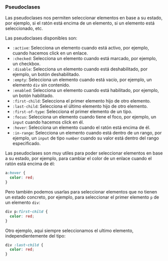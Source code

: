 ### Pseudoclases

Las pseudoclases nos permiten seleccionar elementos en base a su estado, por ejemplo, si el ratón está encima de un elemento, si un elemento está seleccionado, etc.

Las pseudoclases disponibles son:

- `:active`: Selecciona un elemento cuando está activo, por ejemplo, cuando hacemos click en un enlace.
- `:checked`: Selecciona un elemento cuando está marcado, por ejemplo, un checkbox.
- `:disable`: Selecciona un elemento cuando está deshabilitado, por ejemplo, un botón deshabilitado.
- `:empty`: Selecciona un elemento cuando está vacío, por ejemplo, un elemento `div` sin contenido.
- `:enabled`: Selecciona un elemento cuando está habilitado, por ejemplo, un botón habilitado.
- `:first-child`: Selecciona el primer elemento hijo de otro elemento.
- `:last-child`: Selecciona el último elemento hijo de otro elemento.
- `:first-of-type`: Selecciona el primer elemento de un tipo.
- `:focus`: Selecciona un elemento cuando tiene el foco, por ejemplo, un `input` cuando hacemos click en él.
- `:hover`: Selecciona un elemento cuando el ratón está encima de él.
- `:in-range`: Selecciona un elemento cuando está dentro de un rango, por ejemplo, un `input` de tipo `number` cuando su valor está dentro del rango especificado.

Las pseudoclases son muy utiles para poder seleccionar elementos en base a su estado, por ejemplo, para cambiar el color de un enlace cuando el ratón está encima de él:

```css
a:hover {
  color: red;
}
```

Pero también podemos usarlas para seleccionar elementos que no tienen un estado concreto, por ejemplo, para seleccionar el primer elemento `p` de un elemento `div`:

```css
div p:first-child {
  color: red;
}
```

Otro ejemplo, aqui siempre seleccionamos el ultimo elemento, independientemente del tipo:

```css
div :last-child {
  color: red;
}
```
